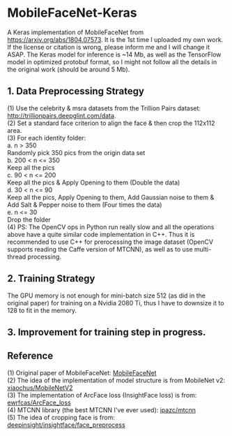 # MobileFaceNet-Keras
A Keras implementation of MobileFaceNet from https://arxiv.org/abs/1804.07573. It is the 1st time I uploaded my own work. If the license or citation is wrong, please inform me and I will change it ASAP. The Keras model for inference is ~14 Mb, as well as the TensorFlow model in optimized protobuf format, so I might not follow all the details in the original work (should be around 5 Mb). 
  
## 1. Data Preprocessing Strategy  
(1) Use the celebrity & msra datasets from the Trillion Pairs dataset: http://trillionpairs.deepglint.com/data.  
(2) Set a standard face criterion to align the face & then crop the 112x112 area.  
(3) For each identity folder:  
a. n > 350  
Randomly pick 350 pics from the origin data set  
b. 200 < n <= 350  
Keep all the pics  
c. 90 < n <= 200  
Keep all the pics & Apply Opening to them (Double the data)  
d. 30 < n <= 90  
Keep all the pics, Apply Opening to them, Add Gaussian noise to them & Add Salt & Pepper noise to them (Four times the data)  
e. n <= 30  
Drop the folder  
(4) PS: The OpenCV ops in Python run really slow and all the operations above have a quite similar code implementation in C++. Thus it is recommended to use C++ for prerocessing the image dataset (OpenCV supports reading the Caffe version of MTCNN), as well as to use multi-thread processing.  

## 2. Training Strategy  
The GPU memory is not enough for mini-batch size 512 (as did in the original paper) for training on a Nvidia 2080 Ti, thus I have to downsize it to 128 to fit in the memory.  
  
## 3. Improvement for training step in progress.  

## Reference  
(1) Original paper of MobileFaceNet: [MobileFaceNet](https://arxiv.org/abs/1804.07573)  
(2) The idea of the implementation of model structure is from MobileNet v2: [xiaochus/MobileNetV2](https://github.com/xiaochus/MobileNetV2)  
(3) The implementation of ArcFace loss (InsightFace loss) is from: [ewrfcas/ArcFace_loss](https://github.com/ewrfcas/Machine-Learning-Toolbox/blob/127d6e5d336614d1efb21e78865501435cdb7b8b/loss_function/ArcFace_loss.py)  
(4) MTCNN library (the best MTCNN I've ever used): [ipazc/mtcnn](https://github.com/ipazc/mtcnn)  
(5) The idea of cropping face is from: [deepinsight/insightface/face_preprocess](https://github.com/deepinsight/insightface/blob/master/src/common/face_preprocess.py)  
